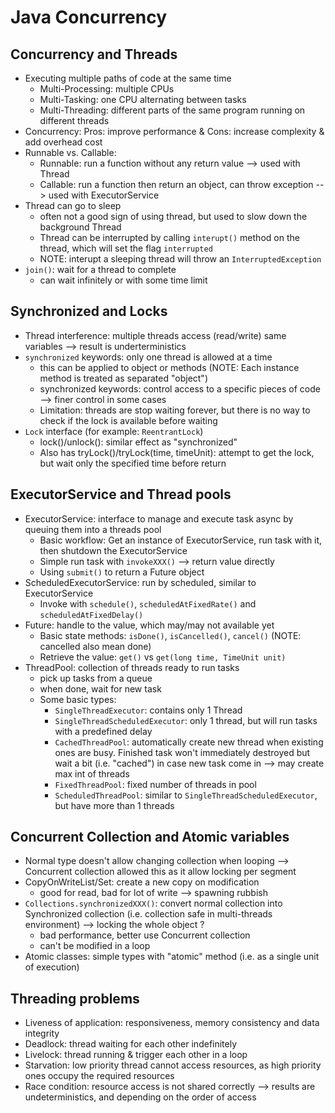 # Java Concurrency
  
## Concurrency and Threads
  - Executing multiple paths of code at the same time
    + Multi-Processing: multiple CPUs
    + Multi-Tasking: one CPU alternating between tasks
    - Multi-Threading: different parts of the same program running on different threads
  - Concurrency: Pros: improve performance & Cons: increase complexity & add overhead cost
  - Runnable vs. Callable:
    + Runnable: run a function without any return value --> used with Thread
    + Callable: run a function then return an object, can throw exception --> used with ExecutorService
  - Thread can go to sleep
    + often not a good sign of using thread, but used to slow down the background Thread
    + Thread can be interrupted by calling `interupt()` method on the thread, which will set the flag `interrupted`
    + NOTE: interupt a sleeping thread will throw an `InterruptedException`
  - `join()`: wait for a thread to complete
    + can wait infinitely or with some time limit

## Synchronized and Locks
  - Thread interference: multiple threads access (read/write) same variables --> result is underterministics
  - `synchronized` keywords: only one thread is allowed at a time
    + this can be applied to object or methods (NOTE: Each instance method is treated as separated "object")
    + synchronized keywords: control access to a specific pieces of code --> finer control in some cases
    + Limitation: threads are stop waiting forever, but there is no way to check if the lock is available before waiting
  - `Lock` interface (for example: `ReentrantLock`)
    + lock()/unlock(): similar effect as "synchronized"
    + Also has tryLock()/tryLock(time, timeUnit): attempt to get the lock, but wait only the specified time before return
    
## ExecutorService and Thread pools
  - ExecutorService: interface to manage and execute task async by queuing them into a threads pool
    + Basic workflow: Get an instance of ExecutorService, run task with it, then shutdown the ExecutorService
    + Simple run task with `invokeXXX()` --> return value directly
    + Using `submit()` to return a Future object
  - ScheduledExecutorService: run by scheduled, similar to ExecutorService
    + Invoke with `schedule()`, `scheduledAtFixedRate()` and `scheduledAtFixedDelay()`
  - Future: handle to the value, which may/may not available yet
    + Basic state methods: `isDone()`, `isCancelled()`, `cancel()` (NOTE: cancelled also mean done)
    + Retrieve the value: `get()` vs `get(long time, TimeUnit unit)`
  - ThreadPool: collection of threads ready to run tasks
    + pick up tasks from a queue
    + when done, wait for new task
    + Some basic types:
      - `SingleThreadExecutor`: contains only 1 Thread
      - `SingleThreadScheduledExecutor`: only 1 thread, but will run tasks with a predefined delay
      - `CachedThreadPool`: automatically create new thread when existing ones are busy. Finished task won't immediately destroyed but wait a bit (i.e. "cached") in case new task come in --> may create max int of threads
      - `FixedThreadPool`: fixed number of threads in pool
      - `ScheduledThreadPool`: similar to `SingleThreadScheduledExecutor`, but have more than 1 threads

## Concurrent Collection and Atomic variables
  - Normal type doesn't allow changing collection when looping --> Concurrent collection allowed this as it allow locking per segment
  - CopyOnWriteList/Set: create a new copy on modification
    + good for read, bad for lot of write --> spawning rubbish
  - `Collections.synchronizedXXX()`: convert normal collection into Synchronized collection (i.e. collection safe in multi-threads environment) --> locking the whole object ?
    + bad performance, better use Concurrent collection
    + can't be modified in a loop
  - Atomic classes: simple types with "atomic" method (i.e. as a single unit of execution)
  
## Threading problems
  - Liveness of application: responsiveness, memory consistency and data integrity
  - Deadlock: thread waiting for each other indefinitely
  - Livelock: thread running & trigger each other in a loop
  - Starvation: low priority thread cannot access resources, as high priority ones occupy the required resources
  - Race condition: resource access is not shared correctly --> results are undeterministics, and depending on the order of access